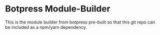 # Botpress Module-Builder

This is the module builder from botpress pre-built so that this git repo can be included as a npm/yarn dependency.
